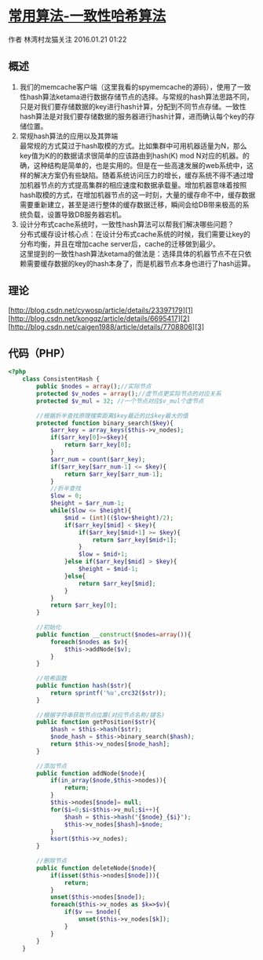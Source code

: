 # [常用算法-一致性哈希算法](https://www.jianshu.com/p/65f23e426c3a)

作者  林湾村龙猫关注 2016.01.21 01:22  

## **概述**

1. 我们的memcache客户端（这里我看的spymemcache的源码），使用了一致性hash算法ketama进行数据存储节点的选择。与常规的hash算法思路不同，只是对我们要存储数据的key进行hash计算，分配到不同节点存储。一致性hash算法是对我们要存储数据的服务器进行hash计算，进而确认每个key的存储位置。
1. 常规hash算法的应用以及其弊端  
最常规的方式莫过于hash取模的方式。比如集群中可用机器适量为N，那么key值为K的的数据请求很简单的应该路由到hash(K) mod N对应的机器。的确，这种结构是简单的，也是实用的。但是在一些高速发展的web系统中，这样的解决方案仍有些缺陷。随着系统访问压力的增长，缓存系统不得不通过增加机器节点的方式提高集群的相应速度和数据承载量。增加机器意味着按照hash取模的方式，在增加机器节点的这一时刻，大量的缓存命不中，缓存数据需要重新建立，甚至是进行整体的缓存数据迁移，瞬间会给DB带来极高的系统负载，设置导致DB服务器宕机。
1. 设计分布式cache系统时，一致性hash算法可以帮我们解决哪些问题？  
分布式缓存设计核心点：在设计分布式cache系统的时候，我们需要让key的分布均衡，并且在增加cache server后，cache的迁移做到最少。  
这里提到的一致性hash算法ketama的做法是：选择具体的机器节点不在只依赖需要缓存数据的key的hash本身了，而是机器节点本身也进行了hash运算。

## **理论**

[http://blog.csdn.net/cywosp/article/details/23397179][1]  
[http://blog.csdn.net/kongqz/article/details/6695417][2]  
[http://blog.csdn.net/caigen1988/article/details/7708806][3]

## **代码（PHP）**

```php
<?php
    class ConsistentHash {
        public $nodes = array();//实际节点
        protected $v_nodes = array();//虚节点更实际节点的对应关系
        protected $v_mul = 32; //一个节点对应$v_mul个虚节点
    
        //根据折半查找原理搜索距离$key最近的比$key最大的值
        protected function binary_search($key){
            $arr_key = array_keys($this->v_nodes);
            if($arr_key[0]>=$key){
                return $arr_key[0];
            }
            $arr_num = count($arr_key);
            if($arr_key[$arr_num-1] <= $key){
                return $arr_key[$arr_num-1];
            }
            //折半查找
            $low = 0;
            $height = $arr_num-1;
            while($low <= $height){
                $mid = (int)(($low+$height)/2);
                if($arr_key[$mid] < $key){
                    if($arr_key[$mid+1] >= $key){
                        return $arr_key[$mid+1];
                    }
                    $low = $mid+1;
                }else if($arr_key[$mid] > $key){
                    $height = $mid-1;
                }else{
                    return $arr_key[$mid];
                }
            }
            return $arr_key[0];
        }
    
        //初始化
        public function __construct($nodes=array()){
            foreach($nodes as $v){
                $this->addNode($v);
            }
        }
    
        //哈希函数
        public function hash($str){
            return sprintf('%u',crc32($str));
        }
    
        //根据字符串获取节点位置(对应节点名称/键名)
        public function getPosition($str){
            $hash = $this->hash($str);
            $node_hash = $this->binary_search($hash);
            return $this->v_nodes[$node_hash];
        }
    
        //添加节点
        public function addNode($node){
            if(in_array($node,$this->nodes)){
                return;
            }
            $this->nodes[$node]= null;
            for($i=0;$i<$this->v_mul;$i++){
                $hash = $this->hash("{$node}_{$i}");
                $this->v_nodes[$hash]=$node;
            }
            ksort($this->v_nodes);
        }
    
        //删除节点
        public function deleteNode($node){
            if(isset($this->nodes[$node])){
                return;
            }
            unset($this->nodes[$node]);
            foreach($this->v_nodes as $k=>$v){
                if($v == $node){
                    unset($this->v_nodes[$k]);
                }
            }
        }
    }
```


[1]: http://blog.csdn.net/cywosp/article/details/23397179
[2]: http://blog.csdn.net/kongqz/article/details/6695417
[3]: http://blog.csdn.net/caigen1988/article/details/7708806
